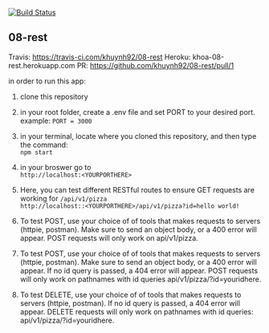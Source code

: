[![Build Status](https://travis-ci.com/khuynh92/08-rest.svg?branch=master)](https://travis-ci.com/khuynh92/08-rest)

## 08-rest

Travis: https://travis-ci.com/khuynh92/08-rest
Heroku: khoa-08-rest.herokuapp.com
PR: https://github.com/khuynh92/08-rest/pull/1

in order to run this app:

 1. clone this repository

 2. in your root folder, create a .env file and set PORT to your desired port.  example: `PORT = 3000` 
3. in your terminal, locate where you cloned this repository, and then type the command:  
      `npm start`  
4. in your broswer go to  
`http://localhost:<YOURPORTHERE>`  

5. Here, you can test different RESTful routes to ensure GET requests are working for `/api/v1/pizza`  
    `http://localhost::<YOURPORTHERE>/api/v1/pizza?id=hello world!`   

6. To test POST, use your choice of of tools that makes requests to servers (httpie, postman). Make sure to send an object body, or a 400 error will appear. POST requests will only work on api/v1/pizza.

7. To test POST, use your choice of of tools that makes requests to servers (httpie, postman). Make sure to send an object body, or a 400 error will appear. If no id query is passed, a 404 error will appear. POST requests will only work on pathnames with id queries api/v1/pizza/?id=youridhere.

8. To test DELETE, use your choice of of tools that makes requests to servers (httpie, postman). If no id query is passed, a 404 error will appear. DELETE requests will only work on pathnames with id queries: api/v1/pizza/?id=youridhere.



